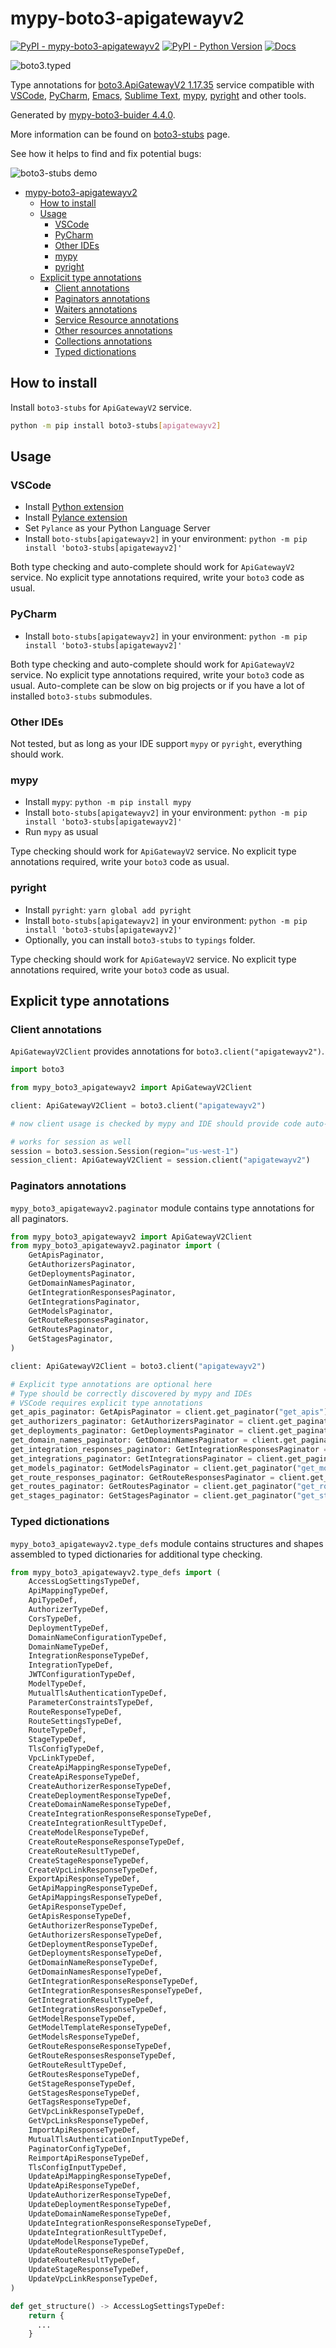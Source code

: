 # mypy-boto3-apigatewayv2

[![PyPI - mypy-boto3-apigatewayv2](https://img.shields.io/pypi/v/mypy-boto3-apigatewayv2.svg?color=blue)](https://pypi.org/project/mypy-boto3-apigatewayv2)
[![PyPI - Python Version](https://img.shields.io/pypi/pyversions/mypy-boto3-apigatewayv2.svg?color=blue)](https://pypi.org/project/mypy-boto3-apigatewayv2)
[![Docs](https://img.shields.io/readthedocs/mypy-boto3-builder.svg?color=blue)](https://mypy-boto3-builder.readthedocs.io/)

![boto3.typed](https://github.com/vemel/mypy_boto3_builder/raw/master/logo.png)

Type annotations for
[boto3.ApiGatewayV2 1.17.35](https://boto3.amazonaws.com/v1/documentation/api/1.17.35/reference/services/apigatewayv2.html#ApiGatewayV2) service
compatible with
[VSCode](https://code.visualstudio.com/),
[PyCharm](https://www.jetbrains.com/pycharm/),
[Emacs](https://www.gnu.org/software/emacs/),
[Sublime Text](https://www.sublimetext.com/),
[mypy](https://github.com/python/mypy),
[pyright](https://github.com/microsoft/pyright)
and other tools.

Generated by [mypy-boto3-buider 4.4.0](https://github.com/vemel/mypy_boto3_builder).

More information can be found on [boto3-stubs](https://pypi.org/project/boto3-stubs/) page.

See how it helps to find and fix potential bugs:

![boto3-stubs demo](https://github.com/vemel/mypy_boto3_builder/raw/master/demo.gif)

- [mypy-boto3-apigatewayv2](#mypy-boto3-apigatewayv2)
  - [How to install](#how-to-install)
  - [Usage](#usage)
    - [VSCode](#vscode)
    - [PyCharm](#pycharm)
    - [Other IDEs](#other-ides)
    - [mypy](#mypy)
    - [pyright](#pyright)
  - [Explicit type annotations](#explicit-type-annotations)
    - [Client annotations](#client-annotations)
    - [Paginators annotations](#paginators-annotations)
    - [Waiters annotations](#waiters-annotations)
    - [Service Resource annotations](#service-resource-annotations)
    - [Other resources annotations](#other-resources-annotations)
    - [Collections annotations](#collections-annotations)
    - [Typed dictionations](#typed-dictionations)

## How to install

Install `boto3-stubs` for `ApiGatewayV2` service.

```bash
python -m pip install boto3-stubs[apigatewayv2]
```

## Usage

### VSCode

- Install [Python extension](https://marketplace.visualstudio.com/items?itemName=ms-python.python)
- Install [Pylance extension](https://marketplace.visualstudio.com/items?itemName=ms-python.vscode-pylance)
- Set `Pylance` as your Python Language Server
- Install `boto-stubs[apigatewayv2]` in your environment: `python -m pip install 'boto3-stubs[apigatewayv2]'`

Both type checking and auto-complete should work for `ApiGatewayV2` service.
No explicit type annotations required, write your `boto3` code as usual.

### PyCharm

- Install `boto-stubs[apigatewayv2]` in your environment: `python -m pip install 'boto3-stubs[apigatewayv2]'`

Both type checking and auto-complete should work for `ApiGatewayV2` service.
No explicit type annotations required, write your `boto3` code as usual.
Auto-complete can be slow on big projects or if you have a lot of installed `boto3-stubs` submodules.

### Other IDEs

Not tested, but as long as your IDE support `mypy` or `pyright`, everything should work.

### mypy

- Install `mypy`: `python -m pip install mypy`
- Install `boto-stubs[apigatewayv2]` in your environment: `python -m pip install 'boto3-stubs[apigatewayv2]'`
- Run `mypy` as usual

Type checking should work for `ApiGatewayV2` service.
No explicit type annotations required, write your `boto3` code as usual.

### pyright

- Install `pyright`: `yarn global add pyright`
- Install `boto-stubs[apigatewayv2]` in your environment: `python -m pip install 'boto3-stubs[apigatewayv2]'`
- Optionally, you can install `boto3-stubs` to `typings` folder.

Type checking should work for `ApiGatewayV2` service.
No explicit type annotations required, write your `boto3` code as usual.

## Explicit type annotations

### Client annotations

`ApiGatewayV2Client` provides annotations for `boto3.client("apigatewayv2")`.

```python
import boto3

from mypy_boto3_apigatewayv2 import ApiGatewayV2Client

client: ApiGatewayV2Client = boto3.client("apigatewayv2")

# now client usage is checked by mypy and IDE should provide code auto-complete

# works for session as well
session = boto3.session.Session(region="us-west-1")
session_client: ApiGatewayV2Client = session.client("apigatewayv2")
```

### Paginators annotations

`mypy_boto3_apigatewayv2.paginator` module contains type annotations for all paginators.

```python
from mypy_boto3_apigatewayv2 import ApiGatewayV2Client
from mypy_boto3_apigatewayv2.paginator import (
    GetApisPaginator,
    GetAuthorizersPaginator,
    GetDeploymentsPaginator,
    GetDomainNamesPaginator,
    GetIntegrationResponsesPaginator,
    GetIntegrationsPaginator,
    GetModelsPaginator,
    GetRouteResponsesPaginator,
    GetRoutesPaginator,
    GetStagesPaginator,
)

client: ApiGatewayV2Client = boto3.client("apigatewayv2")

# Explicit type annotations are optional here
# Type should be correctly discovered by mypy and IDEs
# VSCode requires explicit type annotations
get_apis_paginator: GetApisPaginator = client.get_paginator("get_apis")
get_authorizers_paginator: GetAuthorizersPaginator = client.get_paginator("get_authorizers")
get_deployments_paginator: GetDeploymentsPaginator = client.get_paginator("get_deployments")
get_domain_names_paginator: GetDomainNamesPaginator = client.get_paginator("get_domain_names")
get_integration_responses_paginator: GetIntegrationResponsesPaginator = client.get_paginator("get_integration_responses")
get_integrations_paginator: GetIntegrationsPaginator = client.get_paginator("get_integrations")
get_models_paginator: GetModelsPaginator = client.get_paginator("get_models")
get_route_responses_paginator: GetRouteResponsesPaginator = client.get_paginator("get_route_responses")
get_routes_paginator: GetRoutesPaginator = client.get_paginator("get_routes")
get_stages_paginator: GetStagesPaginator = client.get_paginator("get_stages")
```







### Typed dictionations

`mypy_boto3_apigatewayv2.type_defs` module contains structures and shapes assembled
to typed dictionaries for additional type checking.

```python
from mypy_boto3_apigatewayv2.type_defs import (
    AccessLogSettingsTypeDef,
    ApiMappingTypeDef,
    ApiTypeDef,
    AuthorizerTypeDef,
    CorsTypeDef,
    DeploymentTypeDef,
    DomainNameConfigurationTypeDef,
    DomainNameTypeDef,
    IntegrationResponseTypeDef,
    IntegrationTypeDef,
    JWTConfigurationTypeDef,
    ModelTypeDef,
    MutualTlsAuthenticationTypeDef,
    ParameterConstraintsTypeDef,
    RouteResponseTypeDef,
    RouteSettingsTypeDef,
    RouteTypeDef,
    StageTypeDef,
    TlsConfigTypeDef,
    VpcLinkTypeDef,
    CreateApiMappingResponseTypeDef,
    CreateApiResponseTypeDef,
    CreateAuthorizerResponseTypeDef,
    CreateDeploymentResponseTypeDef,
    CreateDomainNameResponseTypeDef,
    CreateIntegrationResponseResponseTypeDef,
    CreateIntegrationResultTypeDef,
    CreateModelResponseTypeDef,
    CreateRouteResponseResponseTypeDef,
    CreateRouteResultTypeDef,
    CreateStageResponseTypeDef,
    CreateVpcLinkResponseTypeDef,
    ExportApiResponseTypeDef,
    GetApiMappingResponseTypeDef,
    GetApiMappingsResponseTypeDef,
    GetApiResponseTypeDef,
    GetApisResponseTypeDef,
    GetAuthorizerResponseTypeDef,
    GetAuthorizersResponseTypeDef,
    GetDeploymentResponseTypeDef,
    GetDeploymentsResponseTypeDef,
    GetDomainNameResponseTypeDef,
    GetDomainNamesResponseTypeDef,
    GetIntegrationResponseResponseTypeDef,
    GetIntegrationResponsesResponseTypeDef,
    GetIntegrationResultTypeDef,
    GetIntegrationsResponseTypeDef,
    GetModelResponseTypeDef,
    GetModelTemplateResponseTypeDef,
    GetModelsResponseTypeDef,
    GetRouteResponseResponseTypeDef,
    GetRouteResponsesResponseTypeDef,
    GetRouteResultTypeDef,
    GetRoutesResponseTypeDef,
    GetStageResponseTypeDef,
    GetStagesResponseTypeDef,
    GetTagsResponseTypeDef,
    GetVpcLinkResponseTypeDef,
    GetVpcLinksResponseTypeDef,
    ImportApiResponseTypeDef,
    MutualTlsAuthenticationInputTypeDef,
    PaginatorConfigTypeDef,
    ReimportApiResponseTypeDef,
    TlsConfigInputTypeDef,
    UpdateApiMappingResponseTypeDef,
    UpdateApiResponseTypeDef,
    UpdateAuthorizerResponseTypeDef,
    UpdateDeploymentResponseTypeDef,
    UpdateDomainNameResponseTypeDef,
    UpdateIntegrationResponseResponseTypeDef,
    UpdateIntegrationResultTypeDef,
    UpdateModelResponseTypeDef,
    UpdateRouteResponseResponseTypeDef,
    UpdateRouteResultTypeDef,
    UpdateStageResponseTypeDef,
    UpdateVpcLinkResponseTypeDef,
)

def get_structure() -> AccessLogSettingsTypeDef:
    return {
      ...
    }
```
